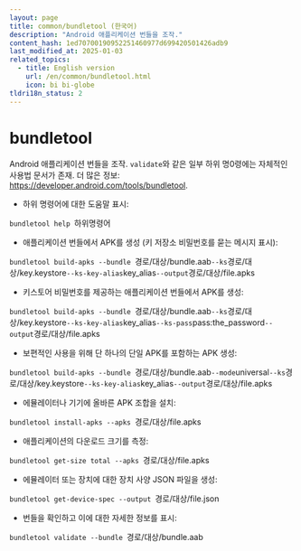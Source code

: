```yaml
---
layout: page
title: common/bundletool (한국어)
description: "Android 애플리케이션 번들을 조작."
content_hash: 1ed70700190952251460977d699420501426adb9
last_modified_at: 2025-01-03
related_topics:
  - title: English version
    url: /en/common/bundletool.html
    icon: bi bi-globe
tldri18n_status: 2
---
```

# bundletool

Android 애플리케이션 번들을 조작.
`validate`와 같은 일부 하위 명0령에는 자체적인 사용법 문서가 존재.
더 많은 정보: <https://developer.android.com/tools/bundletool>.

- 하위 명령어에 대한 도움말 표시:

`bundletool help `<span class="tldr-var badge badge-pill bg-dark-lm bg-white-dm text-white-lm text-dark-dm font-weight-bold">하위명령어</span>

- 애플리케이션 번들에서 APK를 생성 (키 저장소 비밀번호를 묻는 메시지 표시):

`bundletool build-apks --bundle `<span class="tldr-var badge badge-pill bg-dark-lm bg-white-dm text-white-lm text-dark-dm font-weight-bold">경로/대상/bundle.aab</span>` --ks `<span class="tldr-var badge badge-pill bg-dark-lm bg-white-dm text-white-lm text-dark-dm font-weight-bold">경로/대상/key.keystore</span>` --ks-key-alias `<span class="tldr-var badge badge-pill bg-dark-lm bg-white-dm text-white-lm text-dark-dm font-weight-bold">key_alias</span>` --output `<span class="tldr-var badge badge-pill bg-dark-lm bg-white-dm text-white-lm text-dark-dm font-weight-bold">경로/대상/file.apks</span>

- 키스토어 비밀번호를 제공하는 애플리케이션 번들에서 APK를 생성:

`bundletool build-apks --bundle `<span class="tldr-var badge badge-pill bg-dark-lm bg-white-dm text-white-lm text-dark-dm font-weight-bold">경로/대상/bundle.aab</span>` --ks `<span class="tldr-var badge badge-pill bg-dark-lm bg-white-dm text-white-lm text-dark-dm font-weight-bold">경로/대상/key.keystore</span>` --ks-key-alias `<span class="tldr-var badge badge-pill bg-dark-lm bg-white-dm text-white-lm text-dark-dm font-weight-bold">key_alias</span>` --ks-pass `<span class="tldr-var badge badge-pill bg-dark-lm bg-white-dm text-white-lm text-dark-dm font-weight-bold">pass:the_password</span>` --output `<span class="tldr-var badge badge-pill bg-dark-lm bg-white-dm text-white-lm text-dark-dm font-weight-bold">경로/대상/file.apks</span>

- 보편적인 사용을 위해 단 하나의 단일 APK를 포함하는 APK 생성:

`bundletool build-apks --bundle `<span class="tldr-var badge badge-pill bg-dark-lm bg-white-dm text-white-lm text-dark-dm font-weight-bold">경로/대상/bundle.aab</span>` --mode `<span class="tldr-var badge badge-pill bg-dark-lm bg-white-dm text-white-lm text-dark-dm font-weight-bold">universal</span>` --ks `<span class="tldr-var badge badge-pill bg-dark-lm bg-white-dm text-white-lm text-dark-dm font-weight-bold">경로/대상/key.keystore</span>` --ks-key-alias `<span class="tldr-var badge badge-pill bg-dark-lm bg-white-dm text-white-lm text-dark-dm font-weight-bold">key_alias</span>` --output `<span class="tldr-var badge badge-pill bg-dark-lm bg-white-dm text-white-lm text-dark-dm font-weight-bold">경로/대상/file.apks</span>

- 에뮬레이터나 기기에 올바른 APK 조합을 설치:

`bundletool install-apks --apks `<span class="tldr-var badge badge-pill bg-dark-lm bg-white-dm text-white-lm text-dark-dm font-weight-bold">경로/대상/file.apks</span>

- 애플리케이션의 다운로드 크기를 측정:

`bundletool get-size total --apks `<span class="tldr-var badge badge-pill bg-dark-lm bg-white-dm text-white-lm text-dark-dm font-weight-bold">경로/대상/file.apks</span>

- 에뮬레이터 또는 장치에 대한 장치 사양 JSON 파일을 생성:

`bundletool get-device-spec --output `<span class="tldr-var badge badge-pill bg-dark-lm bg-white-dm text-white-lm text-dark-dm font-weight-bold">경로/대상/file.json</span>

- 번들을 확인하고 이에 대한 자세한 정보를 표시:

`bundletool validate --bundle `<span class="tldr-var badge badge-pill bg-dark-lm bg-white-dm text-white-lm text-dark-dm font-weight-bold">경로/대상/bundle.aab</span>

